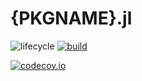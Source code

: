 # {PKGNAME}.jl

<!-- Tidyverse lifecycle badges, see https://www.tidyverse.org/lifecycle/ Uncomment or delete as needed. -->
![lifecycle](https://img.shields.io/badge/lifecycle-experimental-orange.svg)<!--
![lifecycle](https://img.shields.io/badge/lifecycle-maturing-blue.svg)
![lifecycle](https://img.shields.io/badge/lifecycle-stable-green.svg)
![lifecycle](https://img.shields.io/badge/lifecycle-retired-orange.svg)
![lifecycle](https://img.shields.io/badge/lifecycle-archived-red.svg)
![lifecycle](https://img.shields.io/badge/lifecycle-dormant-blue.svg) -->
[![build](https://github.com/{GHUSER}/{PKGNAME}.jl/workflows/CI/badge.svg)](https://github.com/{GHUSER}/{PKGNAME}.jl/actions?query=workflow%3ACI)
<!-- travis-ci.com badge, uncomment or delete as needed, depending on whether you are using that service. -->
<!-- [![Build Status](https://travis-ci.com/{GHUSER}/{PKGNAME}.jl.svg?branch=master)](https://travis-ci.com/{GHUSER}/{PKGNAME}.jl) -->
<!-- Coverage badge on codecov.io, which is used by default. -->
[![codecov.io](http://codecov.io/github/{GHUSER}/{PKGNAME}.jl/coverage.svg?branch=master)](http://codecov.io/github/{GHUSER}/{PKGNAME}.jl?branch=master)
<!-- Documentation -- uncomment or delete as needed -->
<!--
[![Documentation](https://img.shields.io/badge/docs-stable-blue.svg)](https://{GHUSER}.github.io/{PKGNAME}.jl/stable)
[![Documentation](https://img.shields.io/badge/docs-master-blue.svg)](https://{GHUSER}.github.io/{PKGNAME}.jl/dev)
-->
